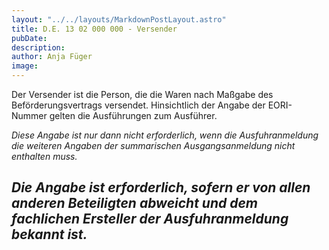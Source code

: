 ```yaml
---
layout: "../../layouts/MarkdownPostLayout.astro"
title: D.E. 13 02 000 000 - Versender
pubDate: 
description: 
author: Anja Füger
image: 
---
```


Der Versender ist die Person, die die Waren nach Maßgabe des Beförderungsvertrags versendet. Hinsichtlich der Angabe der EORI-Nummer gelten die Ausführungen zum Ausführer.

*Diese Angabe ist nur dann nicht erforderlich, wenn die Ausfuhranmeldung die weiteren Angaben der summarischen Ausgangsanmeldung nicht enthalten muss.*

## ***Die Angabe ist erforderlich, sofern er von allen anderen Beteiligten abweicht und dem fachlichen Ersteller der Ausfuhranmeldung bekannt ist.***